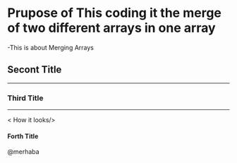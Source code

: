 # Prupose of This coding it the merge of two different arrays in one array

-This is about Merging Arrays

## Secont Title

-----------------------


### Third Title


----------------------- 


< How it looks/>
 

#### Forth Title


@merhaba
